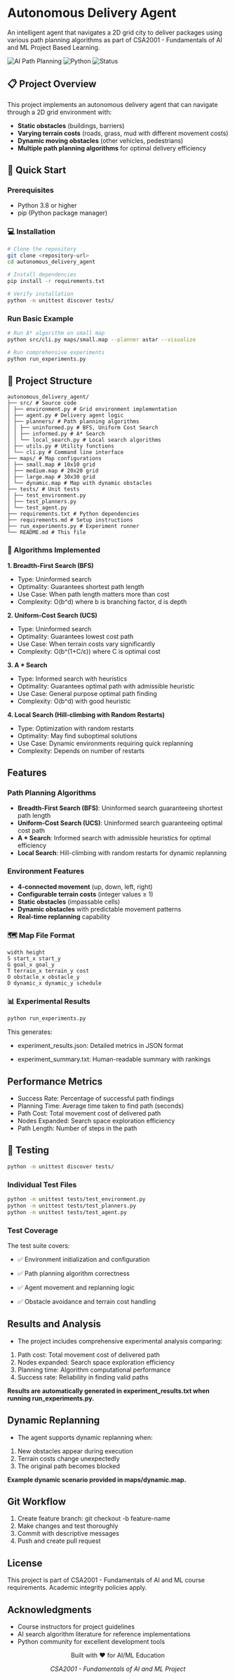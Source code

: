 # Autonomous Delivery Agent

An intelligent agent that navigates a 2D grid city to deliver packages using various path planning algorithms as part of CSA2001 - Fundamentals of AI and ML Project Based Learning.

![AI Path Planning](https://img.shields.io/badge/AI-Path%20Planning-blue)
![Python](https://img.shields.io/badge/Python-3.8%2B-green)
![Status](https://img.shields.io/badge/Status-Completed-brightgreen)

## 📋 Project Overview

This project implements an autonomous delivery agent that can navigate through a 2D grid environment with:
- **Static obstacles** (buildings, barriers)
- **Varying terrain costs** (roads, grass, mud with different movement costs)
- **Dynamic moving obstacles** (other vehicles, pedestrians)
- **Multiple path planning algorithms** for optimal delivery efficiency

## 🚀 Quick Start

### Prerequisites
- Python 3.8 or higher
- pip (Python package manager)

### 💻 Installation
```bash
# Clone the repository
git clone <repository-url>
cd autonomous_delivery_agent

# Install dependencies
pip install -r requirements.txt

# Verify installation
python -m unittest discover tests/
```
### Run Basic Example
```bash
# Run A* algorithm on small map
python src/cli.py maps/small.map --planner astar --visualize

# Run comprehensive experiments
python run_experiments.py
```

## 📁 Project Structure
``` text 
autonomous_delivery_agent/
├── src/ # Source code
│ ├── environment.py # Grid environment implementation
│ ├── agent.py # Delivery agent logic
│ ├── planners/ # Path planning algorithms
│ │ ├── uninformed.py # BFS, Uniform Cost Search
│ │ ├── informed.py # A* Search
│ │ └── local_search.py # Local search algorithms
│ ├── utils.py # Utility functions
│ └── cli.py # Command line interface
├── maps/ # Map configurations
│ ├── small.map # 10x10 grid
│ ├── medium.map # 20x20 grid
│ ├── large.map # 30x30 grid
│ └── dynamic.map # Map with dynamic obstacles
├── tests/ # Unit tests
│ ├── test_environment.py
│ ├── test_planners.py
│ └── test_agent.py
├── requirements.txt # Python dependencies
├── requirements.md # Setup instructions
├── run_experiments.py # Experiment runner
└── README.md # This file
```
 ### 🧠 Algorithms Implemented

**1. Breadth-First Search (BFS)** 
   
- Type: Uninformed search
- Optimality: Guarantees shortest path length
- Use Case: When path length matters more than cost
- Complexity: O(b^d) where b is branching factor, d is depth

**2. Uniform-Cost Search (UCS)**
   
- Type: Uninformed search
- Optimality: Guarantees lowest cost path
- Use Case: When terrain costs vary significantly
- Complexity: O(b^(1+C/ε)) where C is optimal cost

**3. A * Search**
   
- Type: Informed search with heuristics
- Optimality: Guarantees optimal path with admissible heuristic
- Use Case: General purpose optimal path finding
- Complexity: O(b^d) with good heuristic

**4. Local Search (Hill-climbing with Random Restarts)** 
   
- Type: Optimization with random restarts
- Optimality: May find suboptimal solutions
- Use Case: Dynamic environments requiring quick replanning
- Complexity: Depends on number of restarts

## Features

### Path Planning Algorithms
- **Breadth-First Search (BFS)**: Uninformed search guaranteeing shortest path length
- **Uniform-Cost Search (UCS)**: Uninformed search guaranteeing optimal cost path
- **A * Search**: Informed search with admissible heuristics for optimal efficiency
- **Local Search**: Hill-climbing with random restarts for dynamic replanning

### Environment Features
- **4-connected movement** (up, down, left, right)
- **Configurable terrain costs** (integer values ≥ 1)
- **Static obstacles** (impassable cells)
- **Dynamic obstacles** with predictable movement patterns
- **Real-time replanning** capability

 ### 🗺️ Map File Format
 ``` text
width height
S start_x start_y
G goal_x goal_y
T terrain_x terrain_y cost
O obstacle_x obstacle_y
D dynamic_x dynamic_y schedule

```
### 📊 Experimental Results

``` bash
python run_experiments.py
```
This generates:

- experiment_results.json: Detailed metrics in JSON format

- experiment_summary.txt: Human-readable summary with rankings

## Performance Metrics

- Success Rate: Percentage of successful path findings
- Planning Time: Average time taken to find path (seconds)
- Path Cost: Total movement cost of delivered path
- Nodes Expanded: Search space exploration efficiency
- Path Length: Number of steps in the path

## 🧪 Testing
``` bash 
python -m unittest discover tests/  
```

### Individual Test Files
``` bash
python -m unittest tests/test_environment.py
python -m unittest tests/test_planners.py  
python -m unittest tests/test_agent.py
```

### Test Coverage

The test suite covers:

* ✅ Environment initialization and configuration

* ✅ Path planning algorithm correctness

* ✅ Agent movement and replanning logic

* ✅ Obstacle avoidance and terrain cost handling

## Results and Analysis

* The project includes comprehensive experimental analysis comparing:

1) Path cost: Total movement cost of delivered path
2) Nodes expanded: Search space exploration efficiency
3) Planning time: Algorithm computational performance
4) Success rate: Reliability in finding valid paths

**Results are automatically generated in experiment_results.txt when running run_experiments.py.**

## Dynamic Replanning

* The agent supports dynamic replanning when:

1) New obstacles appear during execution
2) Terrain costs change unexpectedly
3) The original path becomes blocked

**Example dynamic scenario provided in maps/dynamic.map.**

## Git Workflow

1) Create feature branch: git checkout -b feature-name
2) Make changes and test thoroughly
3) Commit with descriptive messages
4) Push and create pull request

## License

This project is part of CSA2001 - Fundamentals of AI and ML course requirements. Academic integrity policies apply.

## Acknowledgments

- Course instructors for project guidelines
- AI search algorithm literature for reference implementations
- Python community for excellent development tools

<div align="center">
Built with ❤️ for AI/ML Education

*CSA2001 - Fundamentals of AI and ML Project*

</div> 







